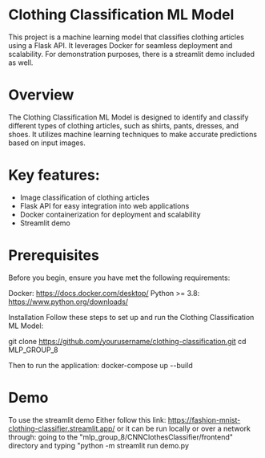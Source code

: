# Clothing Classification ML Model
This project is a machine learning model that classifies clothing articles using a Flask API. 
It leverages Docker for seamless deployment and scalability. For demonstration purposes, there is a streamlit demo included as well. 

# Overview
The Clothing Classification ML Model is designed to identify and classify different types 
of clothing articles, such as shirts, pants, dresses, and shoes. It utilizes machine learning 
techniques to make accurate predictions based on input images.

# Key features:

* Image classification of clothing articles
* Flask API for easy integration into web applications
* Docker containerization for deployment and scalability
* Streamlit demo

# Prerequisites
Before you begin, ensure you have met the following requirements:

Docker: https://docs.docker.com/desktop/
Python >= 3.8: https://www.python.org/downloads/

Installation
Follow these steps to set up and run the Clothing Classification ML Model:

git clone https://github.com/yourusername/clothing-classification.git
cd MLP_GROUP_8

Then to run the application:
docker-compose up --build

# Demo
To use the streamlit demo
Either follow this link: 
https://fashion-mnist-clothing-classifier.streamlit.app/
or it can be run locally or over a network through: 
going to the "mlp_group_8/CNNClothesClassifier/frontend" directory and typing "python -m streamlit run demo.py